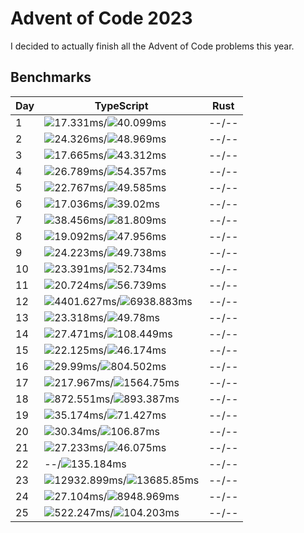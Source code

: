 # Advent of Code 2023

I decided to actually finish all the Advent of Code problems this year.

## Benchmarks

<!-- BENCHMARK_START -->
| Day | TypeScript                                                                                                                             | Rust  |
| --- | -------------------------------------------------------------------------------------------------------------------------------------- | ----- |
| 1   | ![](https://placehold.co/10x10/55ff00/000.png?text=%5Cn)17.331ms/![](https://placehold.co/10x10/ffd000/000.png?text=%5Cn)40.099ms      | --/-- |
| 2   | ![](https://placehold.co/10x10/bfff00/000.png?text=%5Cn)24.326ms/![](https://placehold.co/10x10/ff9000/000.png?text=%5Cn)48.969ms      | --/-- |
| 3   | ![](https://placehold.co/10x10/62ff00/000.png?text=%5Cn)17.665ms/![](https://placehold.co/10x10/ffc800/000.png?text=%5Cn)43.312ms      | --/-- |
| 4   | ![](https://placehold.co/10x10/ccff00/000.png?text=%5Cn)26.789ms/![](https://placehold.co/10x10/ff5100/000.png?text=%5Cn)54.357ms      | --/-- |
| 5   | ![](https://placehold.co/10x10/99ff00/000.png?text=%5Cn)22.767ms/![](https://placehold.co/10x10/ff8800/000.png?text=%5Cn)49.585ms      | --/-- |
| 6   | ![](https://placehold.co/10x10/4dff00/000.png?text=%5Cn)17.036ms/![](https://placehold.co/10x10/ffdd00/000.png?text=%5Cn)39.02ms       | --/-- |
| 7   | ![](https://placehold.co/10x10/ffea00/000.png?text=%5Cn)38.456ms/![](https://placehold.co/10x10/ff1e00/000.png?text=%5Cn)81.809ms      | --/-- |
| 8   | ![](https://placehold.co/10x10/6aff00/000.png?text=%5Cn)19.092ms/![](https://placehold.co/10x10/ff9d00/000.png?text=%5Cn)47.956ms      | --/-- |
| 9   | ![](https://placehold.co/10x10/b7ff00/000.png?text=%5Cn)24.223ms/![](https://placehold.co/10x10/ff8000/000.png?text=%5Cn)49.738ms      | --/-- |
| 10  | ![](https://placehold.co/10x10/aaff00/000.png?text=%5Cn)23.391ms/![](https://placehold.co/10x10/ff6a00/000.png?text=%5Cn)52.734ms      | --/-- |
| 11  | ![](https://placehold.co/10x10/77ff00/000.png?text=%5Cn)20.724ms/![](https://placehold.co/10x10/ff4800/000.png?text=%5Cn)56.739ms      | --/-- |
| 12  | ![](https://placehold.co/10x10/ffbf00/000.png?text=%5Cn)4401.627ms/![](https://placehold.co/10x10/ff4000/000.png?text=%5Cn)6938.883ms  | --/-- |
| 13  | ![](https://placehold.co/10x10/a2ff00/000.png?text=%5Cn)23.318ms/![](https://placehold.co/10x10/ff7300/000.png?text=%5Cn)49.78ms       | --/-- |
| 14  | ![](https://placehold.co/10x10/eaff00/000.png?text=%5Cn)27.471ms/![](https://placehold.co/10x10/15ff00/000.png?text=%5Cn)108.449ms     | --/-- |
| 15  | ![](https://placehold.co/10x10/8cff00/000.png?text=%5Cn)22.125ms/![](https://placehold.co/10x10/ffaa00/000.png?text=%5Cn)46.174ms      | --/-- |
| 16  | ![](https://placehold.co/10x10/f6ff00/000.png?text=%5Cn)29.99ms/![](https://placehold.co/10x10/ff2b00/000.png?text=%5Cn)804.502ms      | --/-- |
| 17  | ![](https://placehold.co/10x10/80ff00/000.png?text=%5Cn)217.967ms/![](https://placehold.co/10x10/40ff00/000.png?text=%5Cn)1564.75ms    | --/-- |
| 18  | ![](https://placehold.co/10x10/ff1100/000.png?text=%5Cn)872.551ms/![](https://placehold.co/10x10/ff0800/000.png?text=%5Cn)893.387ms    | --/-- |
| 19  | ![](https://placehold.co/10x10/fff200/000.png?text=%5Cn)35.174ms/![](https://placehold.co/10x10/ff3300/000.png?text=%5Cn)71.427ms      | --/-- |
| 20  | ![](https://placehold.co/10x10/ffff00/000.png?text=%5Cn)30.34ms/![](https://placehold.co/10x10/0dff00/000.png?text=%5Cn)106.87ms       | --/-- |
| 21  | ![](https://placehold.co/10x10/e1ff00/000.png?text=%5Cn)27.233ms/![](https://placehold.co/10x10/ffb300/000.png?text=%5Cn)46.075ms      | --/-- |
| 22  | --/![](https://placehold.co/10x10/2bff00/000.png?text=%5Cn)135.184ms                                                                   | --/-- |
| 23  | ![](https://placehold.co/10x10/22ff00/000.png?text=%5Cn)12932.899ms/![](https://placehold.co/10x10/37ff00/000.png?text=%5Cn)13685.85ms | --/-- |
| 24  | ![](https://placehold.co/10x10/d9ff00/000.png?text=%5Cn)27.104ms/![](https://placehold.co/10x10/ff0000/000.png?text=%5Cn)8948.969ms    | --/-- |
| 25  | ![](https://placehold.co/10x10/ff5d00/000.png?text=%5Cn)522.247ms/![](https://placehold.co/10x10/00ff00/000.png?text=%5Cn)104.203ms    | --/-- |
<!-- BENCHMARK_END -->
